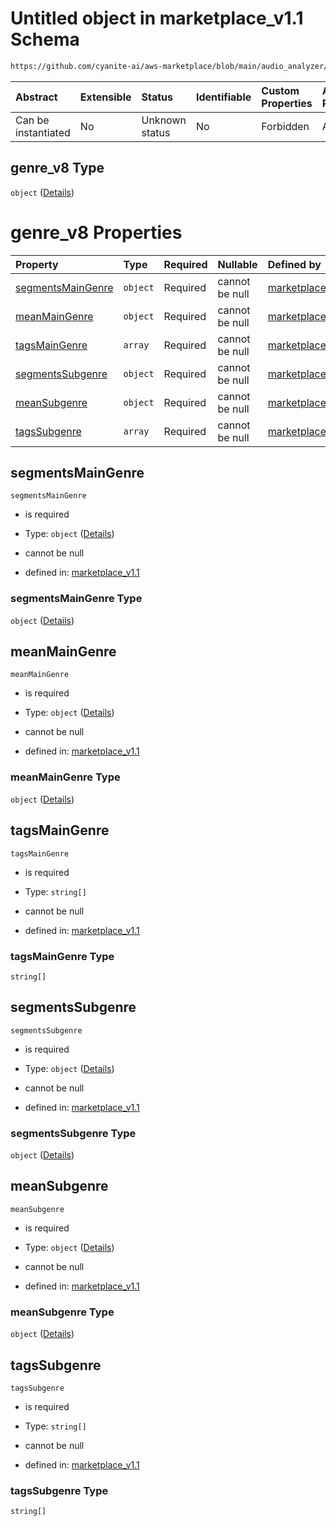 # Untitled object in marketplace\_v1.1 Schema

```txt
https://github.com/cyanite-ai/aws-marketplace/blob/main/audio_analyzer/schemes/marketplace_v1.1/schema/marketplace_v1.1.schema.json#/properties/analysis/properties/genre_v8
```



| Abstract            | Extensible | Status         | Identifiable | Custom Properties | Additional Properties | Access Restrictions | Defined In                                                                                       |
| :------------------ | :--------- | :------------- | :----------- | :---------------- | :-------------------- | :------------------ | :----------------------------------------------------------------------------------------------- |
| Can be instantiated | No         | Unknown status | No           | Forbidden         | Allowed               | none                | [marketplace\_v1.1.schema.json\*](../schema/marketplace_v1.1.schema.json "open original schema") |

## genre\_v8 Type

`object` ([Details](marketplace_v1-properties-analysis-properties-genre_v8.md))

# genre\_v8 Properties

| Property                                | Type     | Required | Nullable       | Defined by                                                                                                                                                                                                                                                                                                              |
| :-------------------------------------- | :------- | :------- | :------------- | :---------------------------------------------------------------------------------------------------------------------------------------------------------------------------------------------------------------------------------------------------------------------------------------------------------------------- |
| [segmentsMainGenre](#segmentsmaingenre) | `object` | Required | cannot be null | [marketplace\_v1.1](marketplace_v1-properties-analysis-properties-genre_v8-properties-segmentsmaingenre.md "https://github.com/cyanite-ai/aws-marketplace/blob/main/audio_analyzer/schemes/marketplace_v1.1/schema/marketplace_v1.1.schema.json#/properties/analysis/properties/genre_v8/properties/segmentsMainGenre") |
| [meanMainGenre](#meanmaingenre)         | `object` | Required | cannot be null | [marketplace\_v1.1](marketplace_v1-properties-analysis-properties-genre_v8-properties-meanmaingenre.md "https://github.com/cyanite-ai/aws-marketplace/blob/main/audio_analyzer/schemes/marketplace_v1.1/schema/marketplace_v1.1.schema.json#/properties/analysis/properties/genre_v8/properties/meanMainGenre")         |
| [tagsMainGenre](#tagsmaingenre)         | `array`  | Required | cannot be null | [marketplace\_v1.1](marketplace_v1-properties-analysis-properties-genre_v8-properties-tagsmaingenre.md "https://github.com/cyanite-ai/aws-marketplace/blob/main/audio_analyzer/schemes/marketplace_v1.1/schema/marketplace_v1.1.schema.json#/properties/analysis/properties/genre_v8/properties/tagsMainGenre")         |
| [segmentsSubgenre](#segmentssubgenre)   | `object` | Required | cannot be null | [marketplace\_v1.1](marketplace_v1-properties-analysis-properties-genre_v8-properties-segmentssubgenre.md "https://github.com/cyanite-ai/aws-marketplace/blob/main/audio_analyzer/schemes/marketplace_v1.1/schema/marketplace_v1.1.schema.json#/properties/analysis/properties/genre_v8/properties/segmentsSubgenre")   |
| [meanSubgenre](#meansubgenre)           | `object` | Required | cannot be null | [marketplace\_v1.1](marketplace_v1-properties-analysis-properties-genre_v8-properties-meansubgenre.md "https://github.com/cyanite-ai/aws-marketplace/blob/main/audio_analyzer/schemes/marketplace_v1.1/schema/marketplace_v1.1.schema.json#/properties/analysis/properties/genre_v8/properties/meanSubgenre")           |
| [tagsSubgenre](#tagssubgenre)           | `array`  | Required | cannot be null | [marketplace\_v1.1](marketplace_v1-properties-analysis-properties-genre_v8-properties-tagssubgenre.md "https://github.com/cyanite-ai/aws-marketplace/blob/main/audio_analyzer/schemes/marketplace_v1.1/schema/marketplace_v1.1.schema.json#/properties/analysis/properties/genre_v8/properties/tagsSubgenre")           |

## segmentsMainGenre



`segmentsMainGenre`

*   is required

*   Type: `object` ([Details](marketplace_v1-properties-analysis-properties-genre_v8-properties-segmentsmaingenre.md))

*   cannot be null

*   defined in: [marketplace\_v1.1](marketplace_v1-properties-analysis-properties-genre_v8-properties-segmentsmaingenre.md "https://github.com/cyanite-ai/aws-marketplace/blob/main/audio_analyzer/schemes/marketplace_v1.1/schema/marketplace_v1.1.schema.json#/properties/analysis/properties/genre_v8/properties/segmentsMainGenre")

### segmentsMainGenre Type

`object` ([Details](marketplace_v1-properties-analysis-properties-genre_v8-properties-segmentsmaingenre.md))

## meanMainGenre



`meanMainGenre`

*   is required

*   Type: `object` ([Details](marketplace_v1-properties-analysis-properties-genre_v8-properties-meanmaingenre.md))

*   cannot be null

*   defined in: [marketplace\_v1.1](marketplace_v1-properties-analysis-properties-genre_v8-properties-meanmaingenre.md "https://github.com/cyanite-ai/aws-marketplace/blob/main/audio_analyzer/schemes/marketplace_v1.1/schema/marketplace_v1.1.schema.json#/properties/analysis/properties/genre_v8/properties/meanMainGenre")

### meanMainGenre Type

`object` ([Details](marketplace_v1-properties-analysis-properties-genre_v8-properties-meanmaingenre.md))

## tagsMainGenre



`tagsMainGenre`

*   is required

*   Type: `string[]`

*   cannot be null

*   defined in: [marketplace\_v1.1](marketplace_v1-properties-analysis-properties-genre_v8-properties-tagsmaingenre.md "https://github.com/cyanite-ai/aws-marketplace/blob/main/audio_analyzer/schemes/marketplace_v1.1/schema/marketplace_v1.1.schema.json#/properties/analysis/properties/genre_v8/properties/tagsMainGenre")

### tagsMainGenre Type

`string[]`

## segmentsSubgenre



`segmentsSubgenre`

*   is required

*   Type: `object` ([Details](marketplace_v1-properties-analysis-properties-genre_v8-properties-segmentssubgenre.md))

*   cannot be null

*   defined in: [marketplace\_v1.1](marketplace_v1-properties-analysis-properties-genre_v8-properties-segmentssubgenre.md "https://github.com/cyanite-ai/aws-marketplace/blob/main/audio_analyzer/schemes/marketplace_v1.1/schema/marketplace_v1.1.schema.json#/properties/analysis/properties/genre_v8/properties/segmentsSubgenre")

### segmentsSubgenre Type

`object` ([Details](marketplace_v1-properties-analysis-properties-genre_v8-properties-segmentssubgenre.md))

## meanSubgenre



`meanSubgenre`

*   is required

*   Type: `object` ([Details](marketplace_v1-properties-analysis-properties-genre_v8-properties-meansubgenre.md))

*   cannot be null

*   defined in: [marketplace\_v1.1](marketplace_v1-properties-analysis-properties-genre_v8-properties-meansubgenre.md "https://github.com/cyanite-ai/aws-marketplace/blob/main/audio_analyzer/schemes/marketplace_v1.1/schema/marketplace_v1.1.schema.json#/properties/analysis/properties/genre_v8/properties/meanSubgenre")

### meanSubgenre Type

`object` ([Details](marketplace_v1-properties-analysis-properties-genre_v8-properties-meansubgenre.md))

## tagsSubgenre



`tagsSubgenre`

*   is required

*   Type: `string[]`

*   cannot be null

*   defined in: [marketplace\_v1.1](marketplace_v1-properties-analysis-properties-genre_v8-properties-tagssubgenre.md "https://github.com/cyanite-ai/aws-marketplace/blob/main/audio_analyzer/schemes/marketplace_v1.1/schema/marketplace_v1.1.schema.json#/properties/analysis/properties/genre_v8/properties/tagsSubgenre")

### tagsSubgenre Type

`string[]`

